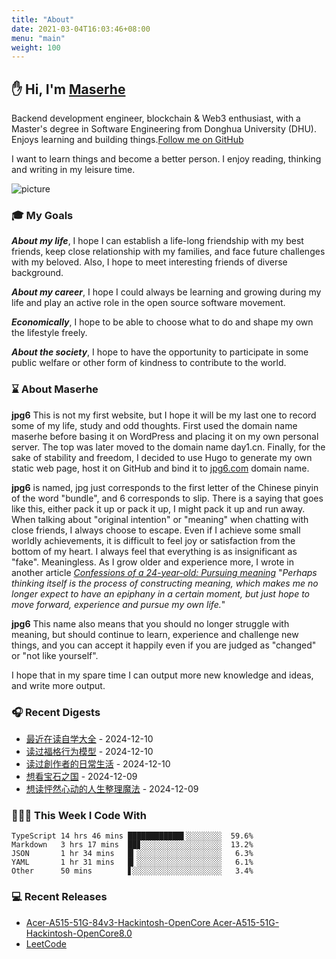 ```yaml
---
title: "About"
date: 2021-03-04T16:03:46+08:00
menu: "main"
weight: 100
---
```


## ✋ Hi, I'm [Maserhe](https://www.jpg6.com)

Backend development engineer, blockchain & Web3 enthusiast, with a Master's degree in Software Engineering from Donghua University (DHU). Enjoys learning and building things.[Follow me on GitHub](https://github.com/maserhe)

I want to learn things and become a better person. I enjoy reading, thinking and writing in my leisure time.

![picture](https://cdn.jsdelivr.net/gh/pseudoyu/image-hosting@master/images/dino.gif)

### 🎓 My Goals
***About my life***, I hope I can establish a life-long friendship with my best friends, keep close relationship with my families, and face future challenges with my beloved. Also, I hope to meet interesting friends of diverse background.

***About my career***, I hope I could always be learning and growing during my life and play an active role in the open source software movement.

***Economically***, I hope to be able to choose what to do and shape my own the lifestyle freely.

***About the society***, I hope to have the opportunity to participate in some public welfare or other form of kindness to contribute to the world.

### ⌛️ About Maserhe

**jpg6** This is not my first website, but I hope it will be my last one to record some of my life, study and odd thoughts. First used the domain name maserhe before basing it on WordPress and placing it on my own personal server. The top was later moved to the domain name day1.cn. Finally, for the sake of stability and freedom, I decided to use Hugo to generate my own static web page, host it on GitHub and bind it to [jpg6.com](https://www.jpg6.com/zh/) domain name.

**jpg6** is named, jpg just corresponds to the first letter of the Chinese pinyin of the word "bundle", and 6 corresponds to slip. There is a saying that goes like this, either pack it up or pack it up, I might pack it up and run away. When talking about "original intention" or "meaning" when chatting with close friends, I always choose to escape. Even if I achieve some small worldly achievements, it is difficult to feel joy or satisfaction from the bottom of my heart. I always feel that everything is as insignificant as "fake". Meaningless. As I grow older and experience more, I wrote in another article [*Confessions of a 24-year-old: Pursuing meaning*](https://www.jpg6.com/zh/2020/06/06/yearly_review_23/) "*Perhaps thinking itself is the process of constructing meaning, which makes me no longer expect to have an epiphany in a certain moment, but just hope to move forward, experience and pursue my own life.*"

**jpg6** This name also means that you should no longer struggle with meaning, but should continue to learn, experience and challenge new things, and you can accept it happily even if you are judged as "changed" or "not like yourself".

I hope that in my spare time I can output more new knowledge and ideas, and write more output.


### 🎧 Recent Digests

<!-- douban starts -->
* <a href='https://book.douban.com/subject/36048997/' target='_blank'>最近在读自学大全</a> - 2024-12-10
* <a href='https://book.douban.com/subject/35594496/' target='_blank'>读过福格行为模型</a> - 2024-12-10
* <a href='https://book.douban.com/subject/25844039/' target='_blank'>读过創作者的日常生活</a> - 2024-12-10
* <a href='http://movie.douban.com/subject/27047873/' target='_blank'>想看宝石之国</a> - 2024-12-09
* <a href='https://book.douban.com/subject/30246907/' target='_blank'>想读怦然心动的人生整理魔法</a> - 2024-12-09
<!-- douban ends -->

### 👨🏻‍💻 This Week I Code With
<!-- code_time starts -->

```text
TypeScript 14 hrs 46 mins ████████████▌░░░░░░░░  59.6%
Markdown   3 hrs 17 mins  ██▊░░░░░░░░░░░░░░░░░░  13.2%
JSON       1 hr 34 mins   █▎░░░░░░░░░░░░░░░░░░░   6.3%
YAML       1 hr 31 mins   █▎░░░░░░░░░░░░░░░░░░░   6.1%
Other      50 mins        ▋░░░░░░░░░░░░░░░░░░░░   3.4%
```

<!-- code_time ends -->

### 💻 Recent Releases

<!-- recent_releases starts -->
* <a href=https://github.com/Maserhe/Acer-A515-51G-84v3-Hackintosh-OpenCore/releases/tag/aaaa target='_blank'>Acer-A515-51G-84v3-Hackintosh-OpenCore Acer-A515-51G-Hackintosh-OpenCore8.0</a>
* <a href=https://github.com/Maserhe/LeetCode/releases/tag/Algorithm target='_blank'>LeetCode </a>
<!-- recent_releases ends -->